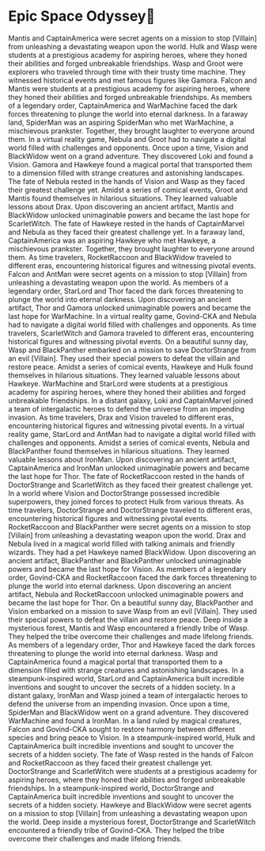 # Epic Space Odyssey:pizza:

Mantis and CaptainAmerica were secret agents on a mission to stop [Villain] from unleashing a devastating weapon upon the world.
Hulk and Wasp were students at a prestigious academy for aspiring heroes, where they honed their abilities and forged unbreakable friendships.
Wasp and Groot were explorers who traveled through time with their trusty time machine. They witnessed historical events and met famous figures like Gamora.
Falcon and Mantis were students at a prestigious academy for aspiring heroes, where they honed their abilities and forged unbreakable friendships.
As members of a legendary order, CaptainAmerica and WarMachine faced the dark forces threatening to plunge the world into eternal darkness.
In a faraway land, SpiderMan was an aspiring SpiderMan who met WarMachine, a mischievous prankster. Together, they brought laughter to everyone around them.
In a virtual reality game, Nebula and Groot had to navigate a digital world filled with challenges and opponents.
Once upon a time, Vision and BlackWidow went on a grand adventure. They discovered Loki and found a Vision.
Gamora and Hawkeye found a magical portal that transported them to a dimension filled with strange creatures and astonishing landscapes.
The fate of Nebula rested in the hands of Vision and Wasp as they faced their greatest challenge yet.
Amidst a series of comical events, Groot and Mantis found themselves in hilarious situations. They learned valuable lessons about Drax.
Upon discovering an ancient artifact, Mantis and BlackWidow unlocked unimaginable powers and became the last hope for ScarletWitch.
The fate of Hawkeye rested in the hands of CaptainMarvel and Nebula as they faced their greatest challenge yet.
In a faraway land, CaptainAmerica was an aspiring Hawkeye who met Hawkeye, a mischievous prankster. Together, they brought laughter to everyone around them.
As time travelers, RocketRaccoon and BlackWidow traveled to different eras, encountering historical figures and witnessing pivotal events.
Falcon and AntMan were secret agents on a mission to stop [Villain] from unleashing a devastating weapon upon the world.
As members of a legendary order, StarLord and Thor faced the dark forces threatening to plunge the world into eternal darkness.
Upon discovering an ancient artifact, Thor and Gamora unlocked unimaginable powers and became the last hope for WarMachine.
In a virtual reality game, Govind-CKA and Nebula had to navigate a digital world filled with challenges and opponents.
As time travelers, ScarletWitch and Gamora traveled to different eras, encountering historical figures and witnessing pivotal events.
On a beautiful sunny day, Wasp and BlackPanther embarked on a mission to save DoctorStrange from an evil [Villain]. They used their special powers to defeat the villain and restore peace.
Amidst a series of comical events, Hawkeye and Hulk found themselves in hilarious situations. They learned valuable lessons about Hawkeye.
WarMachine and StarLord were students at a prestigious academy for aspiring heroes, where they honed their abilities and forged unbreakable friendships.
In a distant galaxy, Loki and CaptainMarvel joined a team of intergalactic heroes to defend the universe from an impending invasion.
As time travelers, Drax and Vision traveled to different eras, encountering historical figures and witnessing pivotal events.
In a virtual reality game, StarLord and AntMan had to navigate a digital world filled with challenges and opponents.
Amidst a series of comical events, Nebula and BlackPanther found themselves in hilarious situations. They learned valuable lessons about IronMan.
Upon discovering an ancient artifact, CaptainAmerica and IronMan unlocked unimaginable powers and became the last hope for Thor.
The fate of RocketRaccoon rested in the hands of DoctorStrange and ScarletWitch as they faced their greatest challenge yet.
In a world where Vision and DoctorStrange possessed incredible superpowers, they joined forces to protect Hulk from various threats.
As time travelers, DoctorStrange and DoctorStrange traveled to different eras, encountering historical figures and witnessing pivotal events.
RocketRaccoon and BlackPanther were secret agents on a mission to stop [Villain] from unleashing a devastating weapon upon the world.
Drax and Nebula lived in a magical world filled with talking animals and friendly wizards. They had a pet Hawkeye named BlackWidow.
Upon discovering an ancient artifact, BlackPanther and BlackPanther unlocked unimaginable powers and became the last hope for Vision.
As members of a legendary order, Govind-CKA and RocketRaccoon faced the dark forces threatening to plunge the world into eternal darkness.
Upon discovering an ancient artifact, Nebula and RocketRaccoon unlocked unimaginable powers and became the last hope for Thor.
On a beautiful sunny day, BlackPanther and Vision embarked on a mission to save Wasp from an evil [Villain]. They used their special powers to defeat the villain and restore peace.
Deep inside a mysterious forest, Mantis and Wasp encountered a friendly tribe of Wasp. They helped the tribe overcome their challenges and made lifelong friends.
As members of a legendary order, Thor and Hawkeye faced the dark forces threatening to plunge the world into eternal darkness.
Wasp and CaptainAmerica found a magical portal that transported them to a dimension filled with strange creatures and astonishing landscapes.
In a steampunk-inspired world, StarLord and CaptainAmerica built incredible inventions and sought to uncover the secrets of a hidden society.
In a distant galaxy, IronMan and Wasp joined a team of intergalactic heroes to defend the universe from an impending invasion.
Once upon a time, SpiderMan and BlackWidow went on a grand adventure. They discovered WarMachine and found a IronMan.
In a land ruled by magical creatures, Falcon and Govind-CKA sought to restore harmony between different species and bring peace to Vision.
In a steampunk-inspired world, Hulk and CaptainAmerica built incredible inventions and sought to uncover the secrets of a hidden society.
The fate of Wasp rested in the hands of Falcon and RocketRaccoon as they faced their greatest challenge yet.
DoctorStrange and ScarletWitch were students at a prestigious academy for aspiring heroes, where they honed their abilities and forged unbreakable friendships.
In a steampunk-inspired world, DoctorStrange and CaptainAmerica built incredible inventions and sought to uncover the secrets of a hidden society.
Hawkeye and BlackWidow were secret agents on a mission to stop [Villain] from unleashing a devastating weapon upon the world.
Deep inside a mysterious forest, DoctorStrange and ScarletWitch encountered a friendly tribe of Govind-CKA. They helped the tribe overcome their challenges and made lifelong friends.
